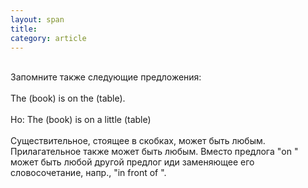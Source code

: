 ```yaml
---
layout: span
title: 
category: article
---
```

<span class="rules"><br>Запомните также следующие предложения:<br><br>The (book) is on the (table). <br><br>Ho: The (book) is on a little (table) <br><br>Существительное, стоящее в скобках, может быть любым. Прилагательное также может быть любым. Вместо предлога "on " может быть любой другой предлог иди заменяющее его словосочетание, напр., "in front of ".<br></span>